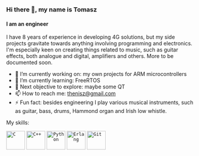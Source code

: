 ### Hi there 👋, my name is Tomasz
#### I am an engineer

I have 8 years of experience in developing 4G solutions,
but my side projects gravitate towards anything involving programming and electronics.
I'm especially keen on creating things related to music, such as guitar effects, both analogue and digital, amplifiers and others.
More to be documented soon.

- 🔭 I’m currently working on: my own projects for ARM microcontrollers 
- 🌱 I’m currently learning: FreeRTOS 
- 🦾 Next objective to explore: maybe some QT
- 📫 How to reach me: thenisz@gmail.com
- ⚡ Fun fact: besides engineering I play various musical instruments, such as guitar, bass, drums, Hammond organ and Irish low whistle.

My skills:
<div >
	<code><img width="50" src="https://user-images.githubusercontent.com/25181517/192106070-46255bcf-65e6-4c6b-a296-bf8d0d8fb2a7.png" alt="C" title="C"/></code>
	<code><img width="50" src="https://user-images.githubusercontent.com/25181517/192106073-90fffafe-3562-4ff9-a37e-c77a2da0ff58.png" alt="C++" title="C++"/></code>
	<code><img width="50" src="https://user-images.githubusercontent.com/25181517/183423507-c056a6f9-1ba8-4312-a350-19bcbc5a8697.png" alt="Python" title="Python"/></code>
	<code><img width="50" src="https://user-images.githubusercontent.com/25181517/192158301-566962f5-62fd-461b-a4f0-ce1f1030bd98.png" alt="Erlang" title="Erlang"/></code>
  <code><img width="50" src="https://user-images.githubusercontent.com/25181517/192108372-f71d70ac-7ae6-4c0d-8395-51d8870c2ef0.png" alt="Git" title="Git"/></code>
</div>


